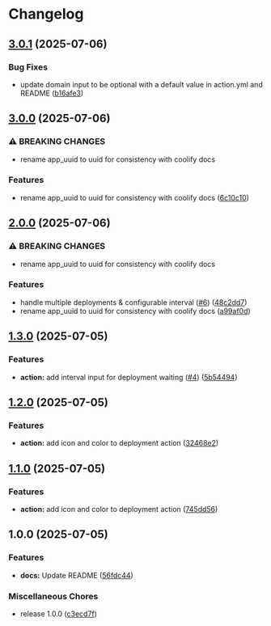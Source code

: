 # Changelog

## [3.0.1](https://github.com/ChristopheCVB/coolify-deploy-action/compare/v3.0.0...v3.0.1) (2025-07-06)


### Bug Fixes

* update domain input to be optional with a default value in action.yml and README ([b16afe3](https://github.com/ChristopheCVB/coolify-deploy-action/commit/b16afe3645a540b7d52d76850e65ae93938b6f38))

## [3.0.0](https://github.com/ChristopheCVB/coolify-deploy-action/compare/v2.0.0...v3.0.0) (2025-07-06)


### ⚠ BREAKING CHANGES

* rename app_uuid to uuid for consistency with coolify docs

### Features

* rename app_uuid to uuid for consistency with coolify docs ([6c10c10](https://github.com/ChristopheCVB/coolify-deploy-action/commit/6c10c104d95fff78f12963c6f8211b9b1f4b6b7e))

## [2.0.0](https://github.com/ChristopheCVB/coolify-deploy-action/compare/v1.3.0...v2.0.0) (2025-07-06)


### ⚠ BREAKING CHANGES

* rename app_uuid to uuid for consistency with coolify docs

### Features

* handle multiple deployments & configurable interval ([#6](https://github.com/ChristopheCVB/coolify-deploy-action/issues/6)) ([48c2dd7](https://github.com/ChristopheCVB/coolify-deploy-action/commit/48c2dd7323f601a7c43b7b206da1bffecfdd0d80))
* rename app_uuid to uuid for consistency with coolify docs ([a99af0d](https://github.com/ChristopheCVB/coolify-deploy-action/commit/a99af0d57000d60ed6d56ae767ac073c35f742c8))

## [1.3.0](https://github.com/ChristopheCVB/coolify-deploy-action/compare/v1.2.0...v1.3.0) (2025-07-05)


### Features

* **action:** add interval input for deployment waiting ([#4](https://github.com/ChristopheCVB/coolify-deploy-action/issues/4)) ([5b54494](https://github.com/ChristopheCVB/coolify-deploy-action/commit/5b544942dd40fa901f69cb39a4870f298b4bb92b))

## [1.2.0](https://github.com/ChristopheCVB/coolify-deploy-action/compare/v1.1.0...v1.2.0) (2025-07-05)


### Features

* **action:** add icon and color to deployment action ([32468e2](https://github.com/ChristopheCVB/coolify-deploy-action/commit/32468e2d8166363b11976a2bbcb0087d5b70988a))

## [1.1.0](https://github.com/ChristopheCVB/coolify-deploy-action/compare/v1.0.0...v1.1.0) (2025-07-05)


### Features

* **action:** add icon and color to deployment action ([745dd56](https://github.com/ChristopheCVB/coolify-deploy-action/commit/745dd56fd6a4583166db0f1121a7cf326c436ae2))

## 1.0.0 (2025-07-05)


### Features

* **docs:** Update README ([56fdc44](https://github.com/ChristopheCVB/coolify-deploy-action/commit/56fdc44e08127d94cbd43d6f34e2298c80a8fc46))


### Miscellaneous Chores

* release 1.0.0 ([c3ecd7f](https://github.com/ChristopheCVB/coolify-deploy-action/commit/c3ecd7f57a701860850b27177ec3a1e96cfafc40))
